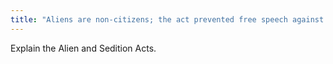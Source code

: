 ```yaml
---
title: "Aliens are non-citizens; the act prevented free speech against the government"
---
```

Explain the Alien and Sedition Acts.

